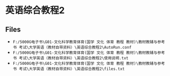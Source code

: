 # 英语综合教程2

## Files

- `F:/5000G电子书\G01-文化科学教育体育(国学 文化 体育 教程 教材)\教材教辅与参考书 考试\大学英语（教材自带资料）\英语综合教程2\AutoRun.conf`
- `F:/5000G电子书\G01-文化科学教育体育(国学 文化 体育 教程 教材)\教材教辅与参考书 考试\大学英语（教材自带资料）\英语综合教程2\使用说明.txt`
- `F:/5000G电子书\G01-文化科学教育体育(国学 文化 体育 教程 教材)\教材教辅与参考书 考试\大学英语（教材自带资料）\英语综合教程2\files.txt`
